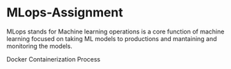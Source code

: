 # MLops-Assignment
MLops stands for Machine learning operations is a core function of machine learning focused on taking ML models to productions and mantaining and monitoring the models.

Docker Containerization Process
